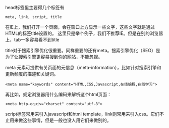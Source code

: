 head标签里主要得几个标签有

    meta, link, script, title
    
在IE上，我们打开一个页面，会在窗口上方显示一些文字，这些文字就是通过HTML的标签title设置的。
这里只是举个例子，我们不推荐IE。但是在别的浏览器上，tab一多容易看不到title

title对于搜索引擎优化很重要。同样重要的还有meta。搜索引擎优化（SEO）是为了让搜索引擎更容易搜到你的网站，不能忽视。

meta 元素可提供有关页面的元信息（meta-information），比如针对搜索引擎和更新频度的描述和关键词。

    <meta name="keywords" content="HTML,CSS,Javascript,在线编程,在线学习">

再比如，规定浏览器用什么编码来解析这个html页面：
    
    <meta http-equiv="charset" content="utf-8">

script标签常用来引入javascript和html template，link则常用来引入css。它们不止用来做这些事情，但是一般也没人用它们来做别的。
